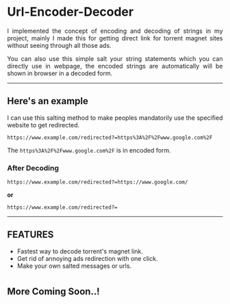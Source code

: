 # **Url-Encoder-Decoder**

<p align="justify">I implemented the concept of encoding and decoding of strings in my project, mainly I made this for getting direct link for torrent magnet sites without seeing through all those ads.</p>
<p align="justify">You can also use this simple salt your string statements which you can directly use in webpage, the encoded strings are automatically will be shown in browser in a decoded form.</p>

***

## **Here's an example**
<p align="justify">I can use this salting method to make peoples mandatorily use the specified website to get redirected.</p>

```
https://www.example.com/redirected?=https%3A%2F%2Fwww.google.com%2F
```

The `https%3A%2F%2Fwww.google.com%2F` is in encoded form.

### **After Decoding**

```
https://www.example.com/redirected?=https://www.google.com/
```
**or**
```
https://www.example.com/redirected?=
```
***
## **FEATURES**
* Fastest way to decode torrent's magnet link.
* Get rid of annoying ads redirection with one click.
* Make your own salted messages or urls.

#
## More Coming Soon..!